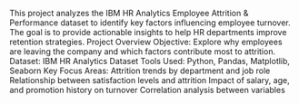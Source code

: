 This project analyzes the IBM HR Analytics Employee Attrition & Performance dataset to identify key factors influencing employee turnover. The goal is to provide actionable insights to help HR departments improve retention strategies.
 Project Overview
Objective: Explore why employees are leaving the company and which factors contribute most to attrition.
Dataset: IBM HR Analytics Dataset
Tools Used: Python, Pandas, Matplotlib, Seaborn
Key Focus Areas:
Attrition trends by department and job role
Relationship between satisfaction levels and attrition
Impact of salary, age, and promotion history on turnover
Correlation analysis between variables

